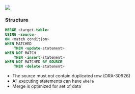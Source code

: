 ![](https://www.essentialsql.com/wp-content/uploads/2016/11/VISUAL-MERGE-DIAGRAM.png)


### Structure
``` sql
MERGE <target-table>
USING <source>
ON <match condition>
WHEN MATCHED
    THEN <update-statement>
WHEN NOT MATCH
    THEN <insert-statement>
WHEN NOT MATCHED BY SOURCE
    THEN <delete-statement>
```
* The source must not contain duplicated row (ORA-30926)
* All executing statements can have `where`
* Merge is optimized for set of data 
